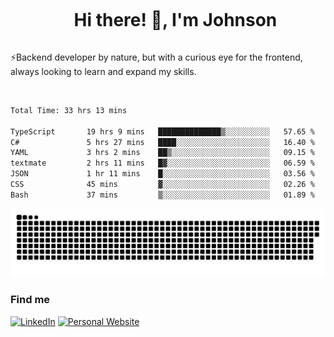 <div id="user-content-toc">
  <ul align="center">
    <summary><h1 style="display: inline-block">Hi there! 👋, I'm Johnson</h1></summary>
  </ul>
</div>

⚡Backend developer by nature, but with a curious eye for the frontend, always looking to learn and expand my skills.

<br>


<!--START_SECTION:waka-->

```txt
Total Time: 33 hrs 13 mins

TypeScript       19 hrs 9 mins   ██████████████▒░░░░░░░░░░   57.65 %
C#               5 hrs 27 mins   ████░░░░░░░░░░░░░░░░░░░░░   16.40 %
YAML             3 hrs 2 mins    ██▒░░░░░░░░░░░░░░░░░░░░░░   09.15 %
textmate         2 hrs 11 mins   █▓░░░░░░░░░░░░░░░░░░░░░░░   06.59 %
JSON             1 hr 11 mins    █░░░░░░░░░░░░░░░░░░░░░░░░   03.56 %
CSS              45 mins         ▓░░░░░░░░░░░░░░░░░░░░░░░░   02.26 %
Bash             37 mins         ▒░░░░░░░░░░░░░░░░░░░░░░░░   01.89 %
```

<!--END_SECTION:waka-->

<picture>
  <source  srcset="https://github.com/joshwambere/joshwambere/blob/output/github-contribution-grid-snake-dark.svg?palette=github-dark">
  <source  srcset="https://github.com/joshwambere/joshwambere/blob/output/github-contribution-grid-snake.svg">
  <img alt="github contribution grid snake animation" src="https://github.com/joshwambere/joshwambere/blob/output/github-contribution-grid-snake.svg">
</picture>

### Find me
<a href="https://www.linkedin.com/in/dusabe-johnson" target="_blank"><img src="https://img.shields.io/badge/LinkedIn-%230077B5.svg?&style=flat&logo=linkedin&logoColor=white" alt="LinkedIn"></a>
‎‎ [![Personal Website](https://img.shields.io/badge/visit-Johnsonis.me-blue)](https://johnsonis.me/)
